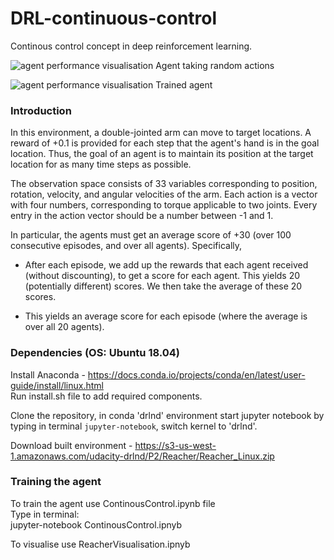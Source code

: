 # DRL-continuous-control
Continous control concept in deep reinforcement learning.

![agent performance visualisation](reacher_random.gif)
Agent taking random actions

![agent performance visualisation](reacher_actor.gif)
Trained agent

### Introduction  

In this environment, a double-jointed arm can move to target locations. A reward of +0.1 is provided for each step that the agent's hand is in the goal location. Thus, the goal of an agent is to maintain its position at the target location for as many time steps as possible.

The observation space consists of 33 variables corresponding to position, rotation, velocity, and angular velocities of the arm. Each action is a vector with four numbers, corresponding to torque applicable to two joints. Every entry in the action vector should be a number between -1 and 1.

 In particular, the agents must get an average score of +30 (over 100 consecutive episodes, and over all agents). Specifically,
 
 * After each episode, we add up the rewards that each agent received (without discounting), to get a score for each agent. This yields 20 (potentially different) scores. We then take the average of these 20 scores.
 
 * This yields an average score for each episode (where the average is over all 20 agents).


### Dependencies (OS: Ubuntu 18.04)  

Install Anaconda - https://docs.conda.io/projects/conda/en/latest/user-guide/install/linux.html  
Run install.sh file to add required components.

Clone the repository, in conda 'drlnd' environment start jupyter notebook by typing in terminal `jupyter-notebook`, switch kernel to 'drlnd'.


Download built environment - https://s3-us-west-1.amazonaws.com/udacity-drlnd/P2/Reacher/Reacher_Linux.zip

### Training the agent
To train the agent use ContinousControl.ipynb file  
Type in terminal:  
	jupyter-notebook ContinousControl.ipnyb

To visualise use ReacherVisualisation.ipnyb
